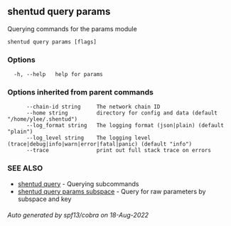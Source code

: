 ## shentud query params

Querying commands for the params module

```
shentud query params [flags]
```

### Options

```
  -h, --help   help for params
```

### Options inherited from parent commands

```
      --chain-id string     The network chain ID
      --home string         directory for config and data (default "/home/ylee/.shentud")
      --log_format string   The logging format (json|plain) (default "plain")
      --log_level string    The logging level (trace|debug|info|warn|error|fatal|panic) (default "info")
      --trace               print out full stack trace on errors
```

### SEE ALSO

* [shentud query](shentud_query.md)	 - Querying subcommands
* [shentud query params subspace](shentud_query_params_subspace.md)	 - Query for raw parameters by subspace and key

###### Auto generated by spf13/cobra on 18-Aug-2022
